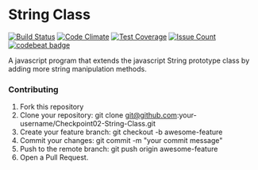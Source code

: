 # String Class 
[![Build Status](https://travis-ci.org/andela-venogwe/Checkpoint02-String-Class.svg?branch=develop)](https://travis-ci.org/andela-venogwe/Checkpoint02-String-Class) [![Code Climate](https://codeclimate.com/github/andela-venogwe/Checkpoint02-String-Class/badges/gpa.svg)](https://codeclimate.com/github/andela-venogwe/Checkpoint02-String-Class) [![Test Coverage](https://codeclimate.com/github/andela-venogwe/Checkpoint02-String-Class/badges/coverage.svg)](https://codeclimate.com/github/andela-venogwe/Checkpoint02-String-Class/coverage) [![Issue Count](https://codeclimate.com/github/andela-venogwe/Checkpoint02-String-Class/badges/issue_count.svg)](https://codeclimate.com/github/andela-venogwe/Checkpoint02-String-Class) [![codebeat badge](https://codebeat.co/badges/7a200e25-9dc2-4dfc-ac91-5434b4b7a469)](https://codebeat.co/projects/github-com-andela-venogwe-checkpoint02-string-class)

A javascript program that extends the javascript String prototype class by adding more string manipulation methods.

### Contributing
1. Fork this repository
2. Clone your repository: git clone git@github.com:your-username/Checkpoint02-String-Class.git
3. Create your feature branch: git checkout -b awesome-feature
4. Commit your changes: git commit -m "your commit message"
5. Push to the remote branch: git push origin awesome-feature
6. Open a Pull Request.